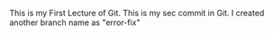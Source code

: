 This is my First Lecture of Git.
This is my sec commit in Git.
I created another branch name as "error-fix"